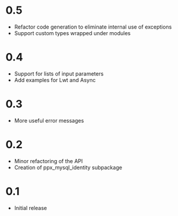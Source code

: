 0.5
===

* Refactor code generation to eliminate internal use of exceptions
* Support custom types wrapped under modules

0.4
===

* Support for lists of input parameters
* Add examples for Lwt and Async

0.3
===

* More useful error messages

0.2
===

* Minor refactoring of the API
* Creation of ppx\_mysql\_identity subpackage

0.1
===

* Initial release
